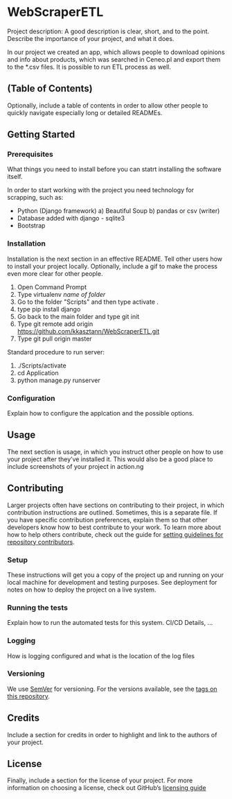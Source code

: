 # WebScraperETL
Project description: A good description is clear, short, and to the point. Describe the importance of your project, and what it does.

In our project we created an app, which allows people to download opinions and info about products, which was searched in Ceneo.pl and export them to the *.csv files. It is possible to run ETL process as well.
## (Table of Contents)
Optionally, include a table of contents in order to allow other people to quickly navigate especially long or detailed READMEs.

## Getting Started
### Prerequisites
What things you need to install before you can statrt installing the software itself.

In order to start working with the project you need technology for scrapping, such as:
* Python (Django framework)
    a) Beautiful Soup
    b) pandas or csv (writer)
* Database added with django - sqlite3
* Bootstrap

### Installation
Installation is the next section in an effective README. Tell other users how to install your project locally. Optionally, include a gif to make the process even more clear for other people.

1) Open Command Prompt 
2) Type virtualenv *name of folder*
3) Go to the folder "Scripts" and then type activate .
4) type pip install django
5) Go back to the main folder and type git init
6) Type git remote add origin https://github.com/kkasztann/WebScraperETL.git
7) Type git pull origin master

Standard procedure to run server:
1) ./Scripts/activate
2) cd Application
3) python manage.py runserver

### Configuration
Explain how to configure the applcation and the possible options.

## Usage
The next section is usage, in which you instruct other people on how to use your project after they’ve installed it. This would also be a good place to include screenshots of your project in action.ng

## Contributing
Larger projects often have sections on contributing to their project, in which contribution instructions are outlined. Sometimes, this is a separate file. If you have specific contribution preferences, explain them so that other developers know how to best contribute to your work. To learn more about how to help others contribute, check out the guide for [setting guidelines for repository contributors](https://help.github.com/articles/setting-guidelines-for-repository-contributors/).

### Setup
These instructions will get you a copy of the project up and running on your local machine for development and testing purposes. See deployment for notes on how to deploy the project on a live system.

### Running the tests
Explain how to run the automated tests for this system. CI/CD Details, ...

### Logging
How is logging configured and what is the location of the log files

### Versioning
We use [SemVer](http://semver.org/) for versioning. For the versions available, see the [tags on this repository](https://github.com/your/project/tags). 

## Credits
Include a section for credits in order to highlight and link to the authors of your project.

## License
Finally, include a section for the license of your project. For more information on choosing a license, check out GitHub’s [licensing guide](https://choosealicense.com/)
